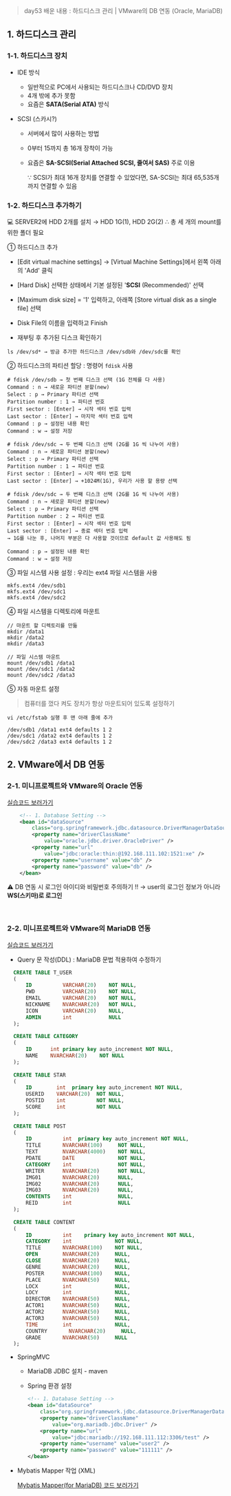 > day53 배운 내용 : 하드디스크 관리 | VMware의 DB 연동 (Oracle, MariaDB)

## 1. 하드디스크 관리

### 1-1. 하드디스크 장치

- IDE 방식 
  - 일반적으로 PC에서 사용되는 하드디스크나 CD/DVD 장치
  - 4개 밖에 추가 못함
  - 요즘은 **SATA(Serial ATA)** 방식

- SCSI (스카시?)

  - 서버에서 많이 사용하는 방법 

  - 0부터 15까지 총 16개 장착이 가능

  - 요즘은 **SA-SCSI(Serial Attached SCSI, 줄여서 SAS)** 주로 이용

    ∵ SCSI가 최대 16개 장치를 연결할 수 있었다면, SA-SCSI는 최대 65,535개까지 연결할 수 있음

### 1-2. 하드디스크 추가하기

:computer: SERVER2에 HDD 2개를 설치 → HDD 1G(1), HDD 2G(2) ∴ 총 세 개의 mount를 위한 폴더 필요

① 하드디스크 추가

- [Edit virtual machine settings] → [Virtual Machine Settings]에서 왼쪽 아래의 'Add' 클릭
- [Hard Disk] 선택한 상태에서 기본 설정된 '**SCSI** (Recommended)' 선택
- [Maximum disk size] = '1' 입력하고, 아래쪽 [Store virtual disk as a single file] 선택

- Disk File의 이름을 입력하고 Finish
- 재부팅 후 추가된 디스크 확인하기

```
ls /dev/sd* → 방금 추가한 하드디스크 /dev/sdb와 /dev/sdc를 확인
```

② 하드디스크의 파티션 할당 : 명령어 `fdisk` 사용

```
# fdisk /dev/sdb → 첫 번째 디스크 선택 (1G 전체를 다 사용)
Command : n → 새로운 파티션 분할(new)
Select : p → Primary 파티션 선택
Partition number : 1 → 파티션 번호
First sector : [Enter] → 시작 섹터 번호 입력
Last sector : [Enter] → 마지막 섹터 번호 입력
Command : p → 설정된 내용 확인 
Command : w → 설정 저장
```

```
# fdisk /dev/sdc → 두 번째 디스크 선택 (2G를 1G 씩 나누어 사용)
Command : n → 새로운 파티션 분할(new)
Select : p → Primary 파티션 선택
Partition number : 1 → 파티션 번호
First sector : [Enter] → 시작 섹터 번호 입력
Last sector : [Enter] → +1024M(1G), 우리가 사용 할 용량 선택
```

```
# fdisk /dev/sdc → 두 번째 디스크 선택 (2G를 1G 씩 나누어 사용)
Command : n → 새로운 파티션 분할(new)
Select : p → Primary 파티션 선택
Partition number : 2 → 파티션 번호
First sector : [Enter] → 시작 섹터 번호 입력
Last sector : [Enter] → 종료 섹터 번호 입력
→ 1G를 나눈 후, 나머지 부분은 다 사용할 것이므로 default 값 사용해도 됨

Command : p → 설정된 내용 확인 
Command : w → 설정 저장
```

③ 파일 시스템 사용 설정 : 우리는 ext4 파일 시스템을 사용

```
mkfs.ext4 /dev/sdb1
mkfs.ext4 /dev/sdc1
mkfs.ext4 /dev/sdc2
```

④ 파일 시스템을 디렉토리에 마운트

```
// 마운트 할 디렉토리를 만듦
mkdir /data1 
mkdir /data2
mkdir /data3

// 파일 시스템 마운트
mount /dev/sdb1 /data1
mount /dev/sdc1 /data2
mount /dev/sdc2 /data3
```

⑤ 자동 마운트 설정 

> 컴퓨터를 껐다 켜도 장치가 항상 마운트되어 있도록 설정하기

``` 
vi /etc/fstab 실행 후 맨 아래 줄에 추가

/dev/sdb1 /data1 ext4 defaults 1 2
/dev/sdc1 /data2 ext4 defaults 1 2
/dev/sdc2 /data3 ext4 defaults 1 2
```



## 2. VMware에서 DB 연동

### 2-1. 미니프로젝트와 VMware의 Oracle 연동

[실습코드 보러가기](https://github.com/xuansohx/TIL/tree/master/%EC%8B%A4%EC%8A%B5%EC%BD%94%EB%93%9C/Linux/day53_SHOWer_VMware_Oracle)

```xml
	<!-- 1. Database Setting -->
	<bean id="dataSource"
		class="org.springframework.jdbc.datasource.DriverManagerDataSource">
		<property name="driverClassName"
			value="oracle.jdbc.driver.OracleDriver" />
		<property name="url"
			value="jdbc:oracle:thin:@192.168.111.102:1521:xe" />			
		<property name="username" value="db" />
		<property name="password" value="db" />
	</bean>
```

:warning: DB 연동 시 로그인 아이디와 비밀번호 주의하기 !! → user의 로그인 정보가 아니라 **WS(스키마​)로 로그인**

<br>

### 2-2. 미니프로젝트와 VMware의 MariaDB 연동

[실습코드 보러가기](https://github.com/xuansohx/TIL/tree/master/%EC%8B%A4%EC%8A%B5%EC%BD%94%EB%93%9C/Linux/day53_SHOWer_VMware_MariaDB)

- Query 문 작성(DDL) : MariaDB 문법 적용하여 수정하기
```sql
  CREATE TABLE T_USER
  (
      ID          VARCHAR(20)    NOT NULL, 
      PWD         VARCHAR(20)    NOT NULL, 
      EMAIL       VARCHAR(20)    NOT NULL, 
      NICKNAME    NVARCHAR(20)   NOT NULL, 
      ICON        VARCHAR(20)    NULL, 
      ADMIN       int            NULL  
  );
  
  CREATE TABLE CATEGORY
  (
      ID      int primary key auto_increment NOT NULL, 
      NAME    NVARCHAR(20)    NOT NULL 
  );
  
  CREATE TABLE STAR
  (
      ID        int  primary key auto_increment NOT NULL, 
      USERID    VARCHAR(20)  NOT NULL, 
      POSTID    int          NOT NULL, 
      SCORE     int          NOT NULL     
  );
  
  CREATE TABLE POST
  (
      ID          int  primary key auto_increment NOT NULL, 
      TITLE       NVARCHAR(100)     NOT NULL, 
      TEXT        NVARCHAR(4000)    NOT NULL, 
      PDATE       DATE              NOT NULL, 
      CATEGORY    int               NOT NULL, 
      WRITER      NVARCHAR(20)      NOT NULL, 
      IMG01       NVARCHAR(20)      NULL, 
      IMG02       NVARCHAR(20)      NULL, 
      IMG03       NVARCHAR(20)      NULL, 
      CONTENTS    int               NULL, 
      REID        int               NULL   
  );
  
  CREATE TABLE CONTENT
  (
      ID          int    primary key auto_increment NOT NULL, 
      CATEGORY    int              NOT NULL, 
      TITLE       NVARCHAR(100)    NOT NULL, 
      OPEN        NVARCHAR(20)     NULL, 
      CLOSE       NVARCHAR(20)     NULL, 
      GENRE       NVARCHAR(20)     NULL, 
      POSTER      NVARCHAR(100)    NULL, 
      PLACE       NVARCHAR(50)     NULL, 
      LOCX        int              NULL, 
      LOCY        int              NULL, 
      DIRECTOR    NVARCHAR(50)     NULL, 
      ACTOR1      NVARCHAR(50)     NULL, 
      ACTOR2      NVARCHAR(50)     NULL, 
      ACTOR3      NVARCHAR(50)     NULL, 
      TIME        int              NULL, 
      COUNTRY    	NVARCHAR(20)     NULL, 
      GRADE       NVARCHAR(50)     NULL
  );
```

- SpringMVC
  - MariaDB JDBC 설치 - maven
  
  - Spring 환경 설정
  
    ```xml
    <!-- 1. Database Setting -->
    <bean id="dataSource"
    	class="org.springframework.jdbc.datasource.DriverManagerDataSource">
    	<property name="driverClassName"
    		value="org.mariadb.jdbc.Driver" />
    	<property name="url"
    		value="jdbc:mariadb://192.168.111.112:3306/test" />			
    	<property name="username" value="user2" />
    	<property name="password" value="111111" />
    </bean>
    ```
  
- Mybatis Mapper 작업 (XML)
  
  [Mybatis Mapper(for MariaDB) 코드 보러가기](https://github.com/xuansohx/TIL/tree/master/%EC%8B%A4%EC%8A%B5%EC%BD%94%EB%93%9C/Linux/day53_SHOWer_VMware_MariaDB/src/com/mapper)
  
  
  
  



